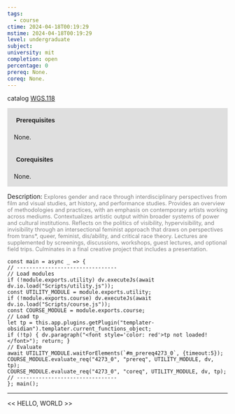```yaml
---
tags:
  - course
ctime: 2024-04-18T00:19:29
mstime: 2024-04-18T00:19:29
level: undergraduate
subject: 
university: mit
completion: open
percentage: 0
prereq: None.
coreq: None.
---
```


catalog [WGS.118](http://student.mit.edu/catalog/mWGSa.html#WGS.118)

<span style="display: block; padding: 15px; background-color: rgb(100, 100, 100, 0.2);"><font id="m_prereq4273_0" style="display: block; font-family: Arial, sans-serif; font-weight: bold; padding: 5px">Prerequisites</font><br><span id="prereq4273_0">None.</span></span>
<span style="display: block; padding: 15px; background-color: rgb(100, 100, 100, 0.2);"><font id="m_coreq4273_0" style="display: block; font-family: Arial, sans-serif; font-weight: bold; padding: 5px">Corequisites</font><br><span id="coreq4273_0">None.</span></span>

<font style="">Description:</font>
<font style="color: grey; font-size: 0.8rem;">Explores gender and race through interdisciplinary perspectives from film and visual studies, art history, and performance studies. Provides an overview of methodologies and practices, with an emphasis on contemporary artists working across mediums. Contextualizes artistic output within broader systems of power and cultural institutions. Reflects on the politics of visibility, hypervisibility, and invisibility through an intersectional feminist approach that draws on perspectives from trans*, queer, feminist, dis/ability, and critical race theory. Lectures are supplemented by screenings, discussions, workshops, guest lectures, and optional field trips. Culminates in a final creative project that includes a presentation.</font>

```dataviewjs
const main = async _ => {
// --------------------------------
// Load modules
if (!module.exports.utility) dv.executeJs(await dv.io.load("Scripts/utility.js"));
const UTILITY_MODULE = module.exports.utility;
if (!module.exports.course) dv.executeJs(await dv.io.load("Scripts/course.js"));
const COURSE_MODULE = module.exports.course;
// Load tp
let tp = this.app.plugins.getPlugin("templater-obsidian").templater.current_functions_object;
if (!tp) { dv.paragraph("<font style='color: red'>tp not loaded!</font>"); return; }
// Evaluate
await UTILITY_MODULE.waitForElements(`#m_prereq4273_0`, {timeout:5});
COURSE_MODULE.evaluate_req("4273_0", "prereq", UTILITY_MODULE, dv, tp);
COURSE_MODULE.evaluate_req("4273_0", "coreq", UTILITY_MODULE, dv, tp);
// --------------------------------
}; main();
```

---

<< HELLO, WORLD >>
